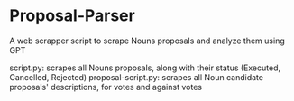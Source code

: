 # Proposal-Parser
A web scrapper script to scrape Nouns proposals and analyze them using GPT

script.py: scrapes all Nouns proposals, along with their status (Executed, Cancelled, Rejected)
proposal-script.py: scrapes all Noun candidate proposals' descriptions, for votes and against votes
